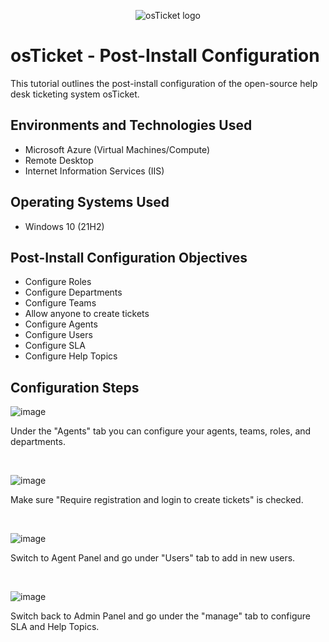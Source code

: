 <p align="center">
<img src="https://i.imgur.com/Clzj7Xs.png" alt="osTicket logo"/>
</p>

<h1>osTicket - Post-Install Configuration</h1>
This tutorial outlines the post-install configuration of the open-source help desk ticketing system osTicket.<br />



<h2>Environments and Technologies Used</h2>

- Microsoft Azure (Virtual Machines/Compute)
- Remote Desktop
- Internet Information Services (IIS)

<h2>Operating Systems Used </h2>

- Windows 10</b> (21H2)

<h2>Post-Install Configuration Objectives</h2>

- Configure Roles
- Configure Departments
- Configure Teams
- Allow anyone to create tickets
- Configure Agents
- Configure Users
- Configure SLA
- Configure Help Topics

<h2>Configuration Steps</h2>

![image](https://github.com/user-attachments/assets/ede37e06-4ecf-4f48-9c29-0d32394c80ef)

<p>
Under the "Agents" tab you can configure your agents, teams, roles, and departments.
</p>
<br />

![image](https://github.com/user-attachments/assets/f9ab26c8-00fb-462c-b16e-706585279682)

<p>
Make sure "Require registration and login to create tickets" is checked.
</p>
<br />

![image](https://github.com/user-attachments/assets/90b5f876-2f86-4ceb-8c52-f5262b76829f)

<p>
Switch to Agent Panel and go under "Users" tab to add in new users.
</p>
<br />

![image](https://github.com/user-attachments/assets/f6a5ef0d-dc23-4cfc-b416-58086a88dc1d)


<p>
Switch back to Admin Panel and go under the "manage" tab to configure SLA and Help Topics.
</p>
<br />
